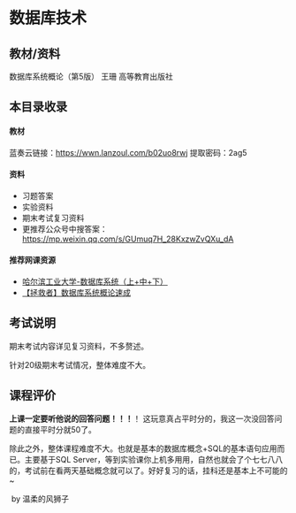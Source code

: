 # 数据库技术

## 教材/资料

数据库系统概论（第5版） 王珊 高等教育出版社



## 本目录收录

#### 教材

蓝奏云链接：https://wwn.lanzoul.com/b02uo8rwj  提取密码：2ag5

#### 资料

- 习题答案
- 实验资料
- 期末考试复习资料
- 更推荐公众号中搜答案：https://mp.weixin.qq.com/s/GUmuq7H_28KxzwZvQXu_dA

#### 推荐网课资源

- [哈尔滨工业大学-数据库系统（上+中+下）](https://www.bilibili.com/video/BV1PJ411F78b?spm_id_from=333.999.0.0)
- [【拯救者】数据库系统概论速成](https://www.bilibili.com/video/BV1jf4y147jz?spm_id_from=333.999.0.0)



## 考试说明

期末考试内容详见复习资料，不多赘述。

针对20级期末考试情况，整体难度不大。



## 课程评价

**上课一定要听他说的回答问题！！！**！ 这玩意真占平时分的，我这一次没回答问题的直接平时分就50了。

除此之外，整体课程难度不大。也就是基本的数据库概念+SQL的基本语句应用而已。主要基于SQL Server，等到实验课你上机多用用，自然也就会了个七七八八的，考试前在看两天基础概念就可以了。好好复习的话，挂科还是基本上不可能的~

​																																													by 温柔的风狮子

